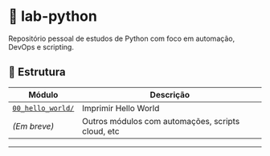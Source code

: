 # 🚀 lab-python

Repositório pessoal de estudos de Python com foco em automação, DevOps e scripting.

## 📁 Estrutura

| Módulo                                 | Descrição                                         |
|----------------------------------------|---------------------------------------------------|
| [`00_hello_world/`](./000_hello_world) | Imprimir Hello World                              |
| *(Em breve)*                           | Outros módulos com automações, scripts cloud, etc |

---